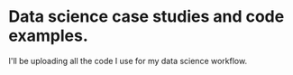 # Data science case studies and code examples.

I'll be uploading all the code I use for my data science workflow.
